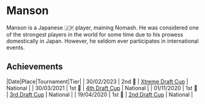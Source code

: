 # Manson

Manson is a Japanese :jp: player, maining Nomash. He was considered one of the strongest players in the world for some time due to his prowess domestically in Japan. However, he seldom ever participates in international events.

## Achievements

|Date|Place|Tournament|Tier|
| 30/02/2023 | 2nd :2nd_place_medal: | [Xtreme Draft Cup](../../tournaments/jpdraft/jpxdraft.md) | National |
| 30/03/2021 | 1st :1st_place_medal: | [4th Draft Cup](../../tournaments/jpdraft/jpdraft4.md) | National |
| 01/11/2020 | 1st :1st_place_medal: | [3rd Draft Cup](../../tournaments/jpdraft/jpdraft3.md) | National |
| 19/04/2020 | 1st :1st_place_medal: | [2nd Draft Cup](../../tournaments/jpdraft/jpdraft2.md) | National |